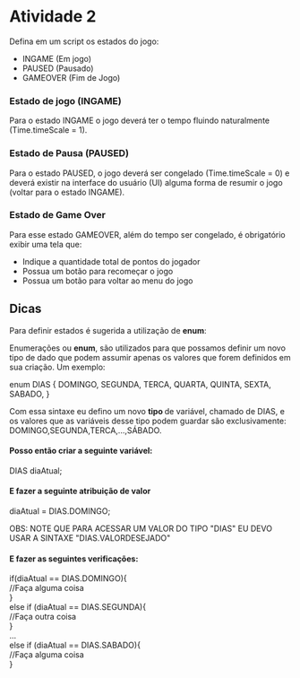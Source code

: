 # Atividade 2

Defina em um script os estados do jogo:

<ul>
    <li> INGAME (Em jogo) </li>
    <li> PAUSED (Pausado) </li>
    <li> GAMEOVER (Fim de Jogo) </li>
</ul>

<h3> Estado de jogo (INGAME) </h3>

Para o estado INGAME o jogo deverá ter o tempo fluindo naturalmente (Time.timeScale = 1). 

<h3> Estado de Pausa (PAUSED) </h3>

Para o estado PAUSED, o jogo deverá ser congelado (Time.timeScale = 0) e deverá existir na interface do usuário (UI) alguma forma de resumir o jogo (voltar para o estado INGAME).

<h3> Estado de Game Over </h3>

Para esse estado GAMEOVER, além do tempo ser congelado, é obrigatório exibir uma tela que:
<ul>
    <li> Indique a quantidade total de pontos do jogador </li>
    <li> Possua um botão para recomeçar o jogo </li>
    <li> Possua um botão para voltar ao menu do jogo </li>
</ul>

<h2> Dicas </h2>

Para definir estados é sugerida a utilização de <b>enum</b>:

Enumerações ou <b>enum</b>, são utilizados para que possamos definir um novo tipo de dado que podem assumir apenas os valores que forem definidos em sua criação.
Um exemplo:

enum DIAS {
  DOMINGO,
  SEGUNDA,
  TERCA,
  QUARTA,
  QUINTA,
  SEXTA,
  SABADO,
}

Com essa sintaxe eu defino um novo <b> tipo </b> de variável, chamado de DIAS, e os valores que as variáveis desse tipo podem guardar são exclusivamente: DOMINGO,SEGUNDA,TERCA,...,SÁBADO.


<h4> Posso então criar a seguinte variável: </h4>

DIAS diaAtual;

<h4> E fazer a seguinte atribuição de valor </h4>

diaAtual = DIAS.DOMINGO;  

OBS: NOTE QUE PARA ACESSAR UM VALOR DO TIPO "DIAS" EU DEVO USAR A SINTAXE "DIAS.VALORDESEJADO"

<h4> E fazer as seguintes verificações: </h4>

if(diaAtual == DIAS.DOMINGO){ <br>
  //Faça alguma coisa <br>
}<br>
else if (diaAtual == DIAS.SEGUNDA){<br>
  //Faça outra coisa<br>
}<br>
...<br>
else if (diaAtual == DIAS.SABADO){<br>
  //Faça alguma coisa<br>
}<br>
